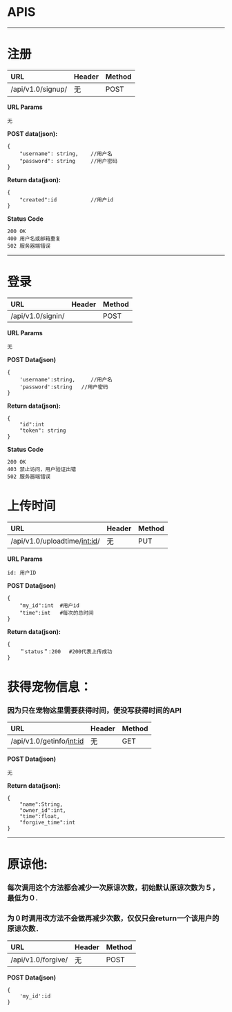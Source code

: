 # APIS

***
# 注册
|URL|Header|Method|
| :--- | :-- | :-- |
|/api/v1.0/signup/ |无| POST|

**URL Params**
```
无
```


**POST data(json):**
```
{
    "username": string,    //用户名
    "password": string     //用户密码
}
```

**Return data(json):**
```
{
    "created":id           //用户id
}
```
**Status Code**
```
200 OK
400 用户名或邮箱重复
502 服务器端错误
```
***
# 登录 
|URL|Header|Method|
| :--- | :-- | :-- |
|/api/v1.0/signin/||POST|


**URL Params**
```
无
```

**POST Data(json)**
```
{
    'username':string,     //用户名
    'password':string   //用户密码
}
```
**Return data(json):**
```
{
    "id":int
    "token": string
}
```
**Status Code**
```
200 OK
403 禁止访问，用户验证出错
502 服务器端错误
```
# 上传时间 

|URL|Header|Method|
| :--- | :-- | :-- |
|/api/v1.0/uploadtime/<int:id>/ |无| PUT|


**URL Params**

```
id: 用户ID
```
**POST Data(json)**

```
{
    "my_id":int  #用户id
    "time":int   #每次的总时间 
}
```

**Return data(json):**

```
{
    ＂status＂:200 　#200代表上传成功
}
```

# 获得宠物信息：
### 因为只在宠物这里需要获得时间，便没写获得时间的API
|URL|Header|Method|
| :--- | :-- | :-- |
|/api/v1.0/getinfo/<int:id> |无| GET|
**POST Data(json)**

```
无
```

**Return data(json):**

```
{
    "name":String,
    "owner_id":int,
    "time":float,
    "forgive_time":int
}
```
***
# 原谅他:
### 每次调用这个方法都会减少一次原谅次数，初始默认原谅次数为５，最低为０.
### 为０时调用改方法不会做再减少次数，仅仅只会return一个该用户的原谅次数．

|URL|Header|Method|
| :--- | :-- | :-- |
|/api/v1.0/forgive/ |无| POST|
**POST Data(json)**
```
{
    'my_id':id
}
```
